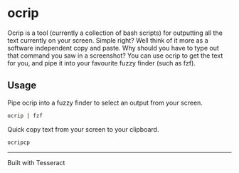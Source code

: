 # ocrip
Ocrip is a tool (currently a collection of bash scripts) for outputting all the text currently on your screen. Simple right? Well think of it more as a software independent copy and paste. Why should you have to type out that command you saw in a screenshot? You can use ocrip to get the text for you, and pipe it into your favourite fuzzy finder (such as fzf).

## Usage
Pipe ocrip into a fuzzy finder to select an output from your screen.
```sh
ocrip | fzf
```

Quick copy text from your screen to your clipboard.
```sh
ocripcp
```

---
Built with Tesseract
